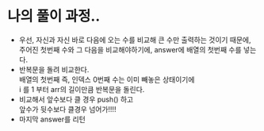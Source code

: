 # 나의 풀이 과정..
- 우선, 자신과 자신 바로 다음에 오는 수를 비교해 큰 수만 출력하는 것이기 때문에, <br/>
주어진 첫번째 수와 그 다음을 비교해야하기에, answer에 배열의 첫번째 수를 넣는다.
- 반복문을 돌려 비교한다. <br/>
배열의 첫번째 즉, 인덱스 0번째 수는 이미 빼놓은 상태이기에 <br/>
i 를 1 부터 arr의 길이만큼 반복문을 돌린다. 
- 비교해서 앞수보다 클 경우 push() 하고 <br/>
앞수가 뒷수보다 클경우 넘어가!!!! 
- 마지막 answer를 리턴 
